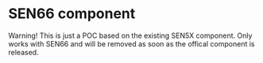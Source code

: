 # SEN66 component
Warning! This is just a POC based on the existing SEN5X component.
Only works with SEN66 and will be removed as soon as the offical component is released.